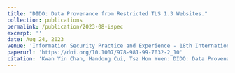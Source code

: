 ```yaml
---
title: "DIDO: Data Provenance from Restricted TLS 1.3 Websites."
collection: publications
permalink: /publication/2023-08-ispec
excerpt: ''
date: Aug 24, 2023
venue: 'Information Security Practice and Experience - 18th International Conference, ISPEC 2023. Copenhagen, Denmark. August 24-25, 2023'
paperurl: 'https://doi.org/10.1007/978-981-99-7032-2_10'
citation: 'Kwan Yin Chan, Handong Cui, Tsz Hon Yuen: DIDO: Data Provenance from Restricted TLS 1.3 Websites. ISPEC 2023: 154-169'
---
```

